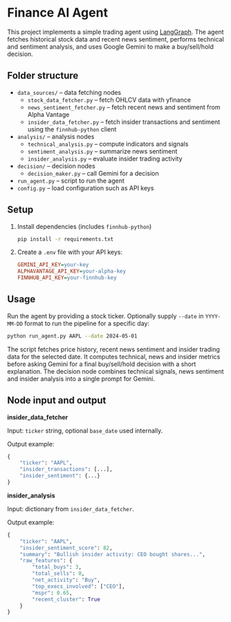 # Finance AI Agent

This project implements a simple trading agent using [LangGraph](https://github.com/langchain-ai/langgraph). The agent fetches historical stock data and recent news sentiment, performs technical and sentiment analysis, and uses Google Gemini to make a buy/sell/hold decision.

## Folder structure

- `data_sources/` – data fetching nodes
  - `stock_data_fetcher.py` – fetch OHLCV data with yfinance
  - `news_sentiment_fetcher.py` – fetch recent news and sentiment from Alpha Vantage
  - `insider_data_fetcher.py` – fetch insider transactions and sentiment using the `finnhub-python` client
- `analysis/` – analysis nodes
  - `technical_analysis.py` – compute indicators and signals
  - `sentiment_analysis.py` – summarize news sentiment
  - `insider_analysis.py` – evaluate insider trading activity
- `decision/` – decision nodes
  - `decision_maker.py` – call Gemini for a decision
- `run_agent.py` – script to run the agent
- `config.py` – load configuration such as API keys

## Setup

1. Install dependencies (includes `finnhub-python`)
   ```bash
   pip install -r requirements.txt
   ```
2. Create a `.env` file with your API keys:
   ```ini
   GEMINI_API_KEY=your-key
   ALPHAVANTAGE_API_KEY=your-alpha-key
   FINNHUB_API_KEY=your-finnhub-key
   ```

## Usage

Run the agent by providing a stock ticker. Optionally supply `--date` in `YYYY-MM-DD` format to run the pipeline for a specific day:

```bash
python run_agent.py AAPL --date 2024-05-01
```

The script fetches price history, recent news sentiment and insider trading data
for the selected date. It computes technical, news and insider metrics before
asking Gemini for a final buy/sell/hold decision with a short explanation. The
decision node combines technical signals, news sentiment and insider analysis
into a single prompt for Gemini.

## Node input and output

**insider_data_fetcher**

Input: `ticker` string, optional `base_date` used internally.

Output example:

```python
{
    "ticker": "AAPL",
    "insider_transactions": [...],
    "insider_sentiment": {...}
}
```

**insider_analysis**

Input: dictionary from `insider_data_fetcher`.

Output example:

```python
{
    "ticker": "AAPL",
    "insider_sentiment_score": 82,
    "summary": "Bullish insider activity: CEO bought shares...",
    "raw_features": {
        "total_buys": 3,
        "total_sells": 0,
        "net_activity": "Buy",
        "top_execs_involved": ["CEO"],
        "mspr": 0.65,
        "recent_cluster": True
    }
}
```

